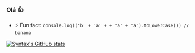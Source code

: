 ### Olá 👍

- ⚡ Fun fact: ``console.log(('b' + 'a' + + 'a' + 'a').toLowerCase()) // banana``

[![Syntax's GitHub stats](https://github-readme-stats.vercel.app/api?username=Syntax73&show_icons=true&theme=synthwave)](https://github.com/anuraghazra/github-readme-stats)

<!--
**Syntax73/Syntax73** is a ✨ _special_ ✨ repository because its `README.md` (this file) appears on your GitHub profile.

Here are some ideas to get you started:

- 🔭 I’m currently working on ...
- 🌱 I’m currently learning ...
- 👯 I’m looking to collaborate on ...
- 🤔 I’m looking for help with ...
- 💬 Ask me about ...
- 📫 How to reach me: ...
- 😄 Pronouns: ...
- ⚡ Fun fact: ...
-->
